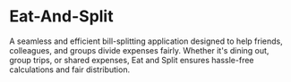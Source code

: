 # Eat-And-Split
A seamless and efficient bill-splitting application designed to help friends, colleagues, and groups divide expenses fairly. Whether it's dining out, group trips, or shared expenses, Eat and Split ensures hassle-free calculations and fair distribution.

